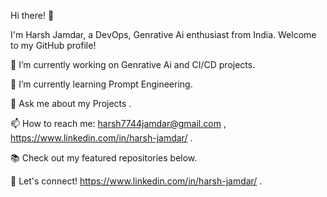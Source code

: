 Hi there! 👋

I'm Harsh Jamdar, a DevOps, Genrative Ai enthusiast from India. Welcome to my GitHub profile!

🔭 I’m currently working on Genrative Ai and CI/CD projects.

🌱 I’m currently learning Prompt Engineering.

💬 Ask me about my Projects .

📫 How to reach me: harsh7744jamdar@gmail.com , https://www.linkedin.com/in/harsh-jamdar/ .

📚 Check out my featured repositories below.

🤝 Let's connect!  https://www.linkedin.com/in/harsh-jamdar/ .
